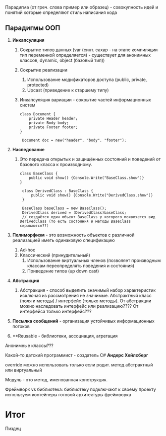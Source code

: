 Парадигма (от греч. слова пример или образец) - совокупность идей и понятий которые определяют стиль написания кода

## Парадигмы ООП
1) **Инкапсуляция**
	1) Сокрытие типов данных (var (синт. сахар - на этапе компиляции тип переменной определяется) - существует для анонимных классов, dynamic, object (базовый тип))
	   
	2) Сокрытие реализации
		1) Использование модификаторов доступа (public, private, protected)
		2) Upcast (приведение к старшему типу)
		   
	3) Инкапсуляция вариации - сокрытие частей информационных систем
	   ```
	   class Document {
		   private Header header;
		   private Body body;
		   private Footer footer;
	   }

		Document doc = new("header", "body", "footer"); 
	   ```
2) **Наследование**
	1) Это передача открытых и защищённых состояний и поведений от базового класса к производному.
	   ```
	   class BaseClass {
		   public void show() {Console.Write("BaseClass.show")}
	   }

		class DerivedClass : BaseClass {
			public void show() {Console.Write("DerivedClass.show")}
		}

		BaseClass baseClass = new BaseClass();
		DerivedClass derived = (DerivedClass)baseClass;
		// создаётся один объект BaseClass у которого появляется вид DerivedClass (то есть состояния и методы BaseClass скрываются??)
	   ```

3) **Полиморфизм** - это возможность объектов с различной реализацией иметь одинаковую спецификацию
	1) Ad-hoc
	2) Классический (принудительный) 
		1) Использование виртуальных членов (позволяет производным классам переопределять поведения и состояния) 
		2) Приведение типов (up down cast) 
		   
4) **Абстракция**
	1) Абстракция - способ выделить значимый набор характеристик исключая из рассмотрения не значимые. Абстрактный класс (поля и методы) / интерфейс (только методы). От абстракции можно наследовать интерфейс или реализацию???? От интерфейса только интерфейс???
	   
5) **Посылка сообщений** - организация устойчивых информационных потоков
6) **Reusable - библиотеки, ассоциация, агрегация

Анонимные классы???

Какой-то датский программист - создатель C# **Андерс Хейлсберг**

override можно использовать только если родит. метод абстрактный или виртуальный

Модуль - это метод, именованная конструкция.

Фреймворк vs библиотека:
	библиотеку подключают к своему проекту
	используем контейнеры готовой архитектуры фреймворка


# Итог

Пиздец